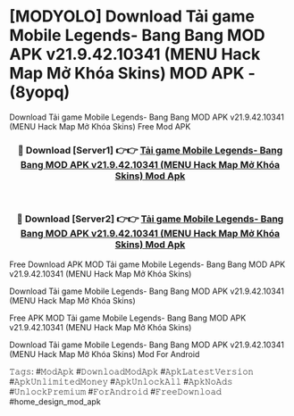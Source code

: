 # [MODYOLO] Download Tải game Mobile Legends- Bang Bang MOD APK v21.9.42.10341 (MENU Hack  Map Mở Khóa Skins) MOD APK - (8yopq)
Download Tải game Mobile Legends- Bang Bang MOD APK v21.9.42.10341 (MENU Hack  Map Mở Khóa Skins) Free Mod APK

<div align="center">
<h3>🔴 Download [Server1] 👉👉 <a href="https://apk-comot.site?title=Tải_game_Mobile_Legends-_Bang_Bang_MOD_APK_v21.9.42.10341_(MENU_Hack__Map_Mở_Khóa_Skins)">Tải game Mobile Legends- Bang Bang MOD APK v21.9.42.10341 (MENU Hack  Map Mở Khóa Skins) Mod Apk</a></h3><br>

<h3>🔴 Download [Server2] 👉👉 <a href="https://apk-comot.site?title=Tải_game_Mobile_Legends-_Bang_Bang_MOD_APK_v21.9.42.10341_(MENU_Hack__Map_Mở_Khóa_Skins)">Tải game Mobile Legends- Bang Bang MOD APK v21.9.42.10341 (MENU Hack  Map Mở Khóa Skins) Mod Apk</a></h3>
</div>


Free Download APK MOD Tải game Mobile Legends- Bang Bang MOD APK v21.9.42.10341 (MENU Hack  Map Mở Khóa Skins)

Download Tải game Mobile Legends- Bang Bang MOD APK v21.9.42.10341 (MENU Hack  Map Mở Khóa Skins) 

Free APK MOD Tải game Mobile Legends- Bang Bang MOD APK v21.9.42.10341 (MENU Hack  Map Mở Khóa Skins) 

Download Tải game Mobile Legends- Bang Bang MOD APK v21.9.42.10341 (MENU Hack  Map Mở Khóa Skins) Mod For Android

𝚃𝚊𝚐𝚜: #𝙼𝚘𝚍𝙰𝚙𝚔 #𝙳𝚘𝚠𝚗𝚕𝚘𝚊𝚍𝙼𝚘𝚍𝙰𝚙𝚔 #𝙰𝚙𝚔𝙻𝚊𝚝𝚎𝚜𝚝𝚅𝚎𝚛𝚜𝚒𝚘𝚗 #𝙰𝚙𝚔𝚄𝚗𝚕𝚒𝚖𝚒𝚝𝚎𝚍𝙼𝚘𝚗𝚎𝚢 #𝙰𝚙𝚔𝚄𝚗𝚕𝚘𝚌𝚔𝙰𝚕𝚕 #𝙰𝚙𝚔𝙽𝚘𝙰𝚍𝚜 #𝚄𝚗𝚕𝚘𝚌𝚔𝙿𝚛𝚎𝚖𝚒𝚞𝚖 #𝙵𝚘𝚛𝙰𝚗𝚍𝚛𝚘𝚒𝚍 #𝙵𝚛𝚎𝚎𝙳𝚘𝚠𝚗𝚕𝚘𝚊𝚍 #home_design_mod_apk